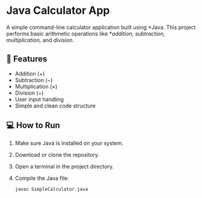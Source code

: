 # Java Calculator App

A simple command-line calculator application built using *Java. This project performs basic arithmetic operations like **addition, subtraction, multiplication,* and *division*.

## 📌 Features
- Addition (+)
- Subtraction (−)
- Multiplication (×)
- Division (÷)
- User input handling
- Simple and clean code structure

## 💻 How to Run

1. Make sure Java is installed on your system.
2. Download or clone the repository.
3. Open a terminal in the project directory.
4. Compile the Java file:

   ```bash
   javac SimpleCalculator.java
